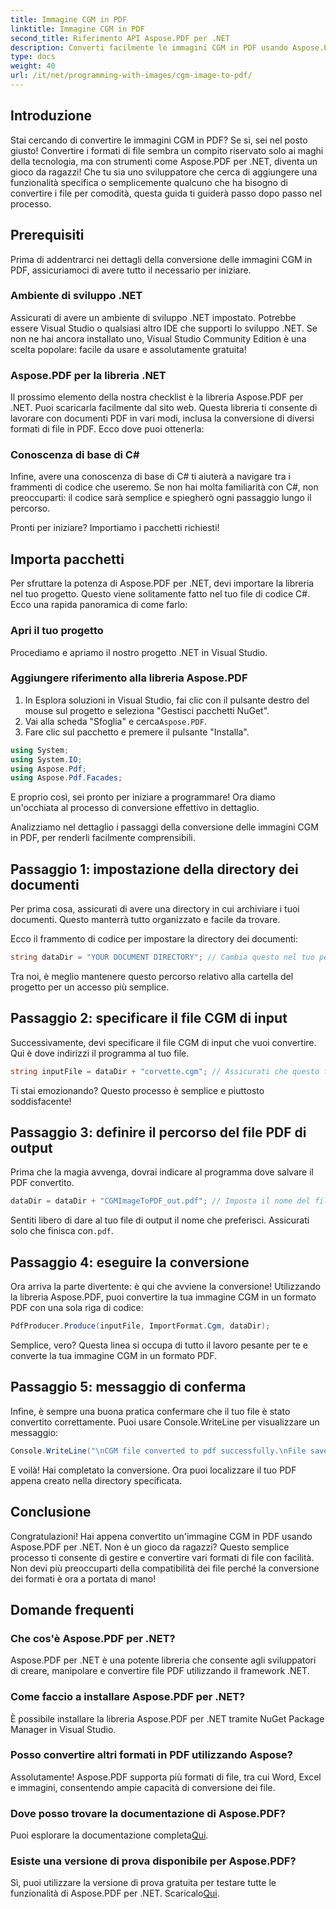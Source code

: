 ```yaml
---
title: Immagine CGM in PDF
linktitle: Immagine CGM in PDF
second_title: Riferimento API Aspose.PDF per .NET
description: Converti facilmente le immagini CGM in PDF usando Aspose.PDF per .NET. Segui questa semplice guida passo dopo passo e semplifica il processo di conversione dei file.
type: docs
weight: 40
url: /it/net/programming-with-images/cgm-image-to-pdf/
---
```

## Introduzione

Stai cercando di convertire le immagini CGM in PDF? Se sì, sei nel posto giusto! Convertire i formati di file sembra un compito riservato solo ai maghi della tecnologia, ma con strumenti come Aspose.PDF per .NET, diventa un gioco da ragazzi! Che tu sia uno sviluppatore che cerca di aggiungere una funzionalità specifica o semplicemente qualcuno che ha bisogno di convertire i file per comodità, questa guida ti guiderà passo dopo passo nel processo.

## Prerequisiti

Prima di addentrarci nei dettagli della conversione delle immagini CGM in PDF, assicuriamoci di avere tutto il necessario per iniziare.

### Ambiente di sviluppo .NET

Assicurati di avere un ambiente di sviluppo .NET impostato. Potrebbe essere Visual Studio o qualsiasi altro IDE che supporti lo sviluppo .NET. Se non ne hai ancora installato uno, Visual Studio Community Edition è una scelta popolare: facile da usare e assolutamente gratuita!

### Aspose.PDF per la libreria .NET

Il prossimo elemento della nostra checklist è la libreria Aspose.PDF per .NET. Puoi scaricarla facilmente dal sito web. Questa libreria ti consente di lavorare con documenti PDF in vari modi, inclusa la conversione di diversi formati di file in PDF. Ecco dove puoi ottenerla:

### Conoscenza di base di C#

Infine, avere una conoscenza di base di C# ti aiuterà a navigare tra i frammenti di codice che useremo. Se non hai molta familiarità con C#, non preoccuparti: il codice sarà semplice e spiegherò ogni passaggio lungo il percorso.

Pronti per iniziare? Importiamo i pacchetti richiesti!

## Importa pacchetti

Per sfruttare la potenza di Aspose.PDF per .NET, devi importare la libreria nel tuo progetto. Questo viene solitamente fatto nel tuo file di codice C#. Ecco una rapida panoramica di come farlo:

### Apri il tuo progetto

Procediamo e apriamo il nostro progetto .NET in Visual Studio. 

### Aggiungere riferimento alla libreria Aspose.PDF

1. In Esplora soluzioni in Visual Studio, fai clic con il pulsante destro del mouse sul progetto e seleziona "Gestisci pacchetti NuGet".
2.  Vai alla scheda "Sfoglia" e cerca`Aspose.PDF`.
3. Fare clic sul pacchetto e premere il pulsante "Installa".

```csharp
using System;
using System.IO;
using Aspose.Pdf;
using Aspose.Pdf.Facades;
```

E proprio così, sei pronto per iniziare a programmare! Ora diamo un'occhiata al processo di conversione effettivo in dettaglio.

Analizziamo nel dettaglio i passaggi della conversione delle immagini CGM in PDF, per renderli facilmente comprensibili.

## Passaggio 1: impostazione della directory dei documenti

Per prima cosa, assicurati di avere una directory in cui archiviare i tuoi documenti. Questo manterrà tutto organizzato e facile da trovare. 

Ecco il frammento di codice per impostare la directory dei documenti:

```csharp
string dataDir = "YOUR DOCUMENT DIRECTORY"; // Cambia questo nel tuo percorso
```

Tra noi, è meglio mantenere questo percorso relativo alla cartella del progetto per un accesso più semplice.

## Passaggio 2: specificare il file CGM di input

Successivamente, devi specificare il file CGM di input che vuoi convertire. Qui è dove indirizzi il programma al tuo file.

```csharp
string inputFile = dataDir + "corvette.cgm"; // Assicurati che questo file esista nella tua directory
```

Ti stai emozionando? Questo processo è semplice e piuttosto soddisfacente!

## Passaggio 3: definire il percorso del file PDF di output

Prima che la magia avvenga, dovrai indicare al programma dove salvare il PDF convertito.

```csharp
dataDir = dataDir + "CGMImageToPDF_out.pdf"; // Imposta il nome del file PDF di output
```

 Sentiti libero di dare al tuo file di output il nome che preferisci. Assicurati solo che finisca con`.pdf`.

## Passaggio 4: eseguire la conversione

Ora arriva la parte divertente: è qui che avviene la conversione! Utilizzando la libreria Aspose.PDF, puoi convertire la tua immagine CGM in un formato PDF con una sola riga di codice:

```csharp
PdfProducer.Produce(inputFile, ImportFormat.Cgm, dataDir);
```

Semplice, vero? Questa linea si occupa di tutto il lavoro pesante per te e converte la tua immagine CGM in un formato PDF.

## Passaggio 5: messaggio di conferma

Infine, è sempre una buona pratica confermare che il tuo file è stato convertito correttamente. Puoi usare Console.WriteLine per visualizzare un messaggio:

```csharp
Console.WriteLine("\nCGM file converted to pdf successfully.\nFile saved at " + dataDir);
```

E voilà! Hai completato la conversione. Ora puoi localizzare il tuo PDF appena creato nella directory specificata.

## Conclusione

Congratulazioni! Hai appena convertito un'immagine CGM in PDF usando Aspose.PDF per .NET. Non è un gioco da ragazzi? Questo semplice processo ti consente di gestire e convertire vari formati di file con facilità. Non devi più preoccuparti della compatibilità dei file perché la conversione dei formati è ora a portata di mano!

## Domande frequenti

### Che cos'è Aspose.PDF per .NET?  
Aspose.PDF per .NET è una potente libreria che consente agli sviluppatori di creare, manipolare e convertire file PDF utilizzando il framework .NET.

### Come faccio a installare Aspose.PDF per .NET?  
È possibile installare la libreria Aspose.PDF per .NET tramite NuGet Package Manager in Visual Studio.

### Posso convertire altri formati in PDF utilizzando Aspose?  
Assolutamente! Aspose.PDF supporta più formati di file, tra cui Word, Excel e immagini, consentendo ampie capacità di conversione dei file.

### Dove posso trovare la documentazione di Aspose.PDF?  
 Puoi esplorare la documentazione completa[Qui](https://reference.aspose.com/pdf/net/).

### Esiste una versione di prova disponibile per Aspose.PDF?  
 Sì, puoi utilizzare la versione di prova gratuita per testare tutte le funzionalità di Aspose.PDF per .NET. Scaricalo[Qui](https://releases.aspose.com/).